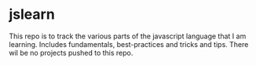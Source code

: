 # jslearn

This repo is to track the various parts of the javascript language that I am learning. Includes fundamentals, best-practices and tricks and tips.
There wil be no projects pushed to this repo. 
